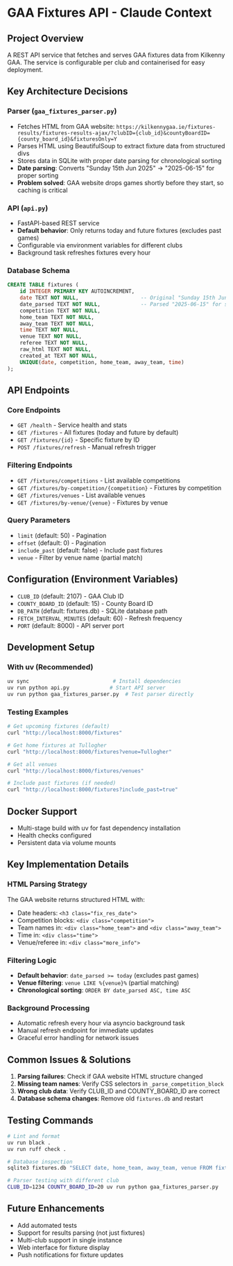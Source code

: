 # GAA Fixtures API - Claude Context

## Project Overview
A REST API service that fetches and serves GAA fixtures data from Kilkenny GAA. The service is configurable per club and containerised for easy deployment.

## Key Architecture Decisions

### Parser (`gaa_fixtures_parser.py`)
- Fetches HTML from GAA website: `https://kilkennygaa.ie/fixtures-results/fixtures-results-ajax/?clubID={club_id}&countyBoardID={county_board_id}&fixturesOnly=Y`
- Parses HTML using BeautifulSoup to extract fixture data from structured divs
- Stores data in SQLite with proper date parsing for chronological sorting
- **Date parsing**: Converts "Sunday 15th Jun 2025" → "2025-06-15" for proper sorting
- **Problem solved**: GAA website drops games shortly before they start, so caching is critical

### API (`api.py`)
- FastAPI-based REST service
- **Default behavior**: Only returns today and future fixtures (excludes past games)
- Configurable via environment variables for different clubs
- Background task refreshes fixtures every hour

### Database Schema
```sql
CREATE TABLE fixtures (
    id INTEGER PRIMARY KEY AUTOINCREMENT,
    date TEXT NOT NULL,                    -- Original "Sunday 15th Jun 2025"
    date_parsed TEXT NOT NULL,             -- Parsed "2025-06-15" for sorting
    competition TEXT NOT NULL,
    home_team TEXT NOT NULL,
    away_team TEXT NOT NULL,
    time TEXT NOT NULL,
    venue TEXT NOT NULL,
    referee TEXT NOT NULL,
    raw_html TEXT NOT NULL,
    created_at TEXT NOT NULL,
    UNIQUE(date, competition, home_team, away_team, time)
);
```

## API Endpoints

### Core Endpoints
- `GET /health` - Service health and stats
- `GET /fixtures` - All fixtures (today and future by default)
- `GET /fixtures/{id}` - Specific fixture by ID
- `POST /fixtures/refresh` - Manual refresh trigger

### Filtering Endpoints
- `GET /fixtures/competitions` - List available competitions
- `GET /fixtures/by-competition/{competition}` - Fixtures by competition
- `GET /fixtures/venues` - List available venues  
- `GET /fixtures/by-venue/{venue}` - Fixtures by venue

### Query Parameters
- `limit` (default: 50) - Pagination
- `offset` (default: 0) - Pagination
- `include_past` (default: false) - Include past fixtures
- `venue` - Filter by venue name (partial match)

## Configuration (Environment Variables)
- `CLUB_ID` (default: 2107) - GAA Club ID
- `COUNTY_BOARD_ID` (default: 15) - County Board ID
- `DB_PATH` (default: fixtures.db) - SQLite database path
- `FETCH_INTERVAL_MINUTES` (default: 60) - Refresh frequency
- `PORT` (default: 8000) - API server port

## Development Setup

### With uv (Recommended)
```bash
uv sync                           # Install dependencies
uv run python api.py             # Start API server
uv run python gaa_fixtures_parser.py  # Test parser directly
```

### Testing Examples
```bash
# Get upcoming fixtures (default)
curl "http://localhost:8000/fixtures"

# Get home fixtures at Tullogher
curl "http://localhost:8000/fixtures?venue=Tullogher"

# Get all venues
curl "http://localhost:8000/fixtures/venues"

# Include past fixtures (if needed)
curl "http://localhost:8000/fixtures?include_past=true"
```

## Docker Support
- Multi-stage build with uv for fast dependency installation
- Health checks configured
- Persistent data via volume mounts

## Key Implementation Details

### HTML Parsing Strategy
The GAA website returns structured HTML with:
- Date headers: `<h3 class="fix_res_date">`
- Competition blocks: `<div class="competition">`
- Team names in: `<div class="home_team">` and `<div class="away_team">`
- Time in: `<div class="time">`
- Venue/referee in: `<div class="more_info">`

### Filtering Logic
- **Default behavior**: `date_parsed >= today` (excludes past games)
- **Venue filtering**: `venue LIKE %{venue}%` (partial matching)
- **Chronological sorting**: `ORDER BY date_parsed ASC, time ASC`

### Background Processing
- Automatic refresh every hour via asyncio background task
- Manual refresh endpoint for immediate updates
- Graceful error handling for network issues

## Common Issues & Solutions

1. **Parsing failures**: Check if GAA website HTML structure changed
2. **Missing team names**: Verify CSS selectors in `_parse_competition_block`
3. **Wrong club data**: Verify CLUB_ID and COUNTY_BOARD_ID are correct
4. **Database schema changes**: Remove old `fixtures.db` and restart

## Testing Commands
```bash
# Lint and format
uv run black .
uv run ruff check .

# Database inspection
sqlite3 fixtures.db "SELECT date, home_team, away_team, venue FROM fixtures LIMIT 5;"

# Parser testing with different club
CLUB_ID=1234 COUNTY_BOARD_ID=20 uv run python gaa_fixtures_parser.py
```

## Future Enhancements
- Add automated tests
- Support for results parsing (not just fixtures)
- Multi-club support in single instance
- Web interface for fixture display
- Push notifications for fixture updates